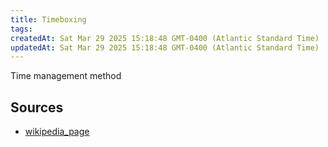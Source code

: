 ```yaml
---
title: Timeboxing
tags: 
createdAt: Sat Mar 29 2025 15:18:48 GMT-0400 (Atlantic Standard Time)
updatedAt: Sat Mar 29 2025 15:18:48 GMT-0400 (Atlantic Standard Time)
---
```



Time management method



## Sources
- [wikipedia_page](https://en.wikipedia.org/wiki/Timeboxing)
